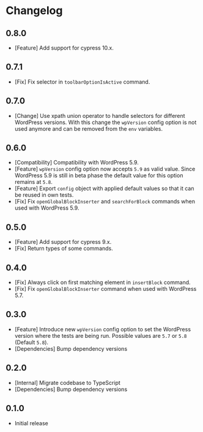 # Changelog

## 0.8.0

* [Feature] Add support for cypress 10.x.

## 0.7.1

* [Fix] Fix selector in `toolbarOptionIsActive` command.

## 0.7.0

* [Change] Use xpath union operator to handle selectors for different WordPress versions. With this change the `wpVersion` config option is not used anymore and can be removed from the `env` variables.

## 0.6.0

* [Compatibility] Compatibility with WordPress 5.9.
* [Feature] `wpVersion` config option now accepts `5.9` as valid value. Since WordPress 5.9 is still in beta phase the default value for this option remains at `5.8`.
* [Feature] Export `config` object with applied default values so that it can be reused in own tests.
* [Fix] Fix `openGlobalBlockInserter` and `searchForBlock` commands when used with WordPress 5.9.

## 0.5.0

* [Feature] Add support for cypress 9.x.
* [Fix] Return types of some commands.

## 0.4.0

* [Fix] Always click on first matching element in `insertBlock` command.
* [Fix] Fix `openGlobalBlockInserter` command when used with WordPress 5.7.

## 0.3.0

* [Feature] Introduce new `wpVersion` config option to set the WordPress version where the tests are being run. Possible values are `5.7` or `5.8` (Default `5.8`).
* [Dependencies] Bump dependency versions

## 0.2.0

* [Internal] Migrate codebase to TypeScript
* [Dependencies] Bump dependency versions

## 0.1.0

* Initial release
